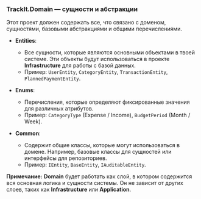 ### **TrackIt.Domain** — сущности и абстракции
Этот проект должен содержать все, что связано с доменом, сущностями, базовыми абстракциями и общими перечислениями.

- **Entities**:
    - Все сущности, которые являются основными объектами в твоей системе. Эти объекты будут использоваться в проекте **Infrastructure** для работы с базой данных.
    - Пример: `UserEntity`, `CategoryEntity`, `TransactionEntity`, `PlannedPaymentEntity`.

- **Enums**:
    - Перечисления, которые определяют фиксированные значения для различных атрибутов.
    - Пример: `CategoryType` (Expense / Income), `BudgetPeriod` (Month / Week).

- **Common**:
    - Содержит общие классы, которые могут использоваться в домене. Например, базовые классы для сущностей или интерфейсы для репозиториев.
    - Пример: `IEntity`, `BaseEntity`, `IAuditableEntity`.

**Примечание:** **Domain** будет работать как слой, в котором содержится вся основная логика и сущности системы. Он не зависит от других слоев, таких как **Infrastructure** или **Application**.
